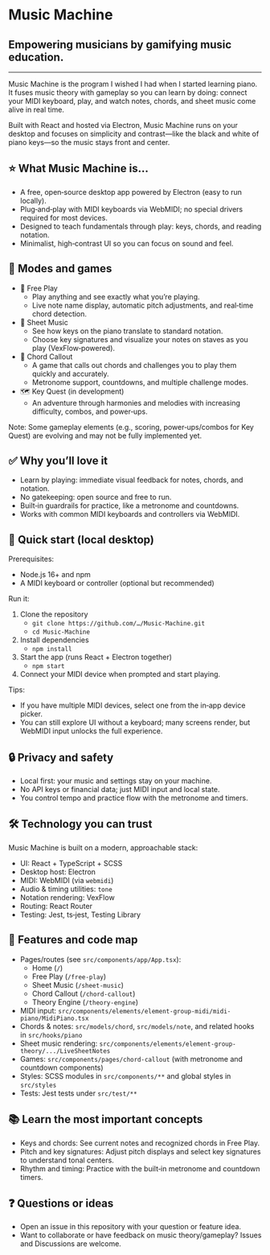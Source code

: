 # Music Machine
## Empowering musicians by gamifying music education.

---

Music Machine is the program I wished I had when I started learning piano. It fuses music theory with gameplay so you can learn by doing: connect your MIDI keyboard, play, and watch notes, chords, and sheet music come alive in real time.

Built with React and hosted via Electron, Music Machine runs on your desktop and focuses on simplicity and contrast—like the black and white of piano keys—so the music stays front and center.

## ⭐️ What Music Machine is...
- A free, open‑source desktop app powered by Electron (easy to run locally).
- Plug‑and‑play with MIDI keyboards via WebMIDI; no special drivers required for most devices.
- Designed to teach fundamentals through play: keys, chords, and reading notation.
- Minimalist, high‑contrast UI so you can focus on sound and feel.

## 🧭 Modes and games
- 🎹 Free Play
  - Play anything and see exactly what you’re playing.
  - Live note name display, automatic pitch adjustments, and real‑time chord detection.
- 🎼 Sheet Music
  - See how keys on the piano translate to standard notation.
  - Choose key signatures and visualize your notes on staves as you play (VexFlow‑powered).
- 🎯 Chord Callout
  - A game that calls out chords and challenges you to play them quickly and accurately.
  - Metronome support, countdowns, and multiple challenge modes.
- 🗺️ Key Quest (in development)
  - An adventure through harmonies and melodies with increasing difficulty, combos, and power‑ups.

Note: Some gameplay elements (e.g., scoring, power‑ups/combos for Key Quest) are evolving and may not be fully implemented yet.

## ✅ Why you’ll love it
- Learn by playing: immediate visual feedback for notes, chords, and notation.
- No gatekeeping: open source and free to run.
- Built‑in guardrails for practice, like a metronome and countdowns.
- Works with common MIDI keyboards and controllers via WebMIDI.

## 🚀 Quick start (local desktop)
Prerequisites:
- Node.js 16+ and npm
- A MIDI keyboard or controller (optional but recommended)

Run it:
1. Clone the repository
   - `git clone https://github.com/…/Music-Machine.git`
   - `cd Music-Machine`
2. Install dependencies
   - `npm install`
3. Start the app (runs React + Electron together)
   - `npm start`
4. Connect your MIDI device when prompted and start playing.

Tips:
- If you have multiple MIDI devices, select one from the in‑app device picker.
- You can still explore UI without a keyboard; many screens render, but WebMIDI input unlocks the full experience.

## 🔒 Privacy and safety
- Local first: your music and settings stay on your machine.
- No API keys or financial data; just MIDI input and local state.
- You control tempo and practice flow with the metronome and timers.

## 🛠️ Technology you can trust
Music Machine is built on a modern, approachable stack:
- UI: React + TypeScript + SCSS
- Desktop host: Electron
- MIDI: WebMIDI (via `webmidi`)
- Audio & timing utilities: `tone`
- Notation rendering: VexFlow
- Routing: React Router
- Testing: Jest, ts‑jest, Testing Library

## 🧩 Features and code map
- Pages/routes (see `src/components/app/App.tsx`):
  - Home (`/`)
  - Free Play (`/free-play`)
  - Sheet Music (`/sheet-music`)
  - Chord Callout (`/chord-callout`)
  - Theory Engine (`/theory-engine`)
- MIDI input: `src/components/elements/element-group-midi/midi-piano/MidiPiano.tsx`
- Chords & notes: `src/models/chord`, `src/models/note`, and related hooks in `src/hooks/piano`
- Sheet music rendering: `src/components/elements/element-group-theory/.../LiveSheetNotes`
- Games: `src/components/pages/chord-callout` (with metronome and countdown components)
- Styles: SCSS modules in `src/components/**` and global styles in `src/styles`
- Tests: Jest tests under `src/test/**`

## 📚 Learn the most important concepts
- Keys and chords: See current notes and recognized chords in Free Play.
- Pitch and key signatures: Adjust pitch displays and select key signatures to understand tonal centers.
- Rhythm and timing: Practice with the built‑in metronome and countdown timers.

## ❓ Questions or ideas
- Open an issue in this repository with your question or feature idea.
- Want to collaborate or have feedback on music theory/gameplay? Issues and Discussions are welcome.
